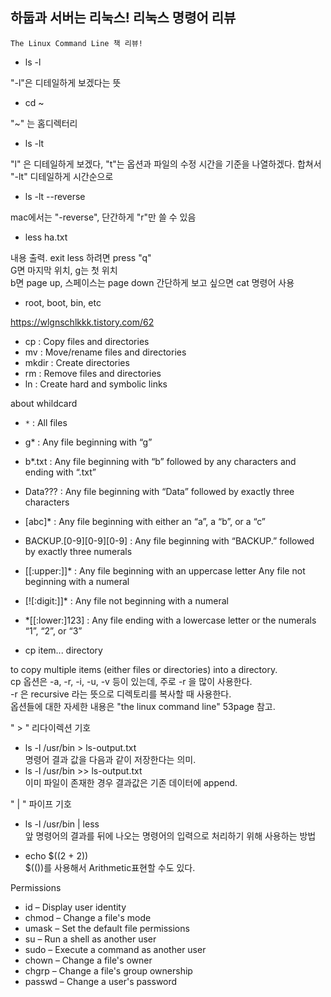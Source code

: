 ## 하둡과 서버는 리눅스! 리눅스 명령어 리뷰

``The Linux Command Line 책 리뷰!``

- ls -l

"-l"은 디테일하게 보겠다는 뜻

- cd ~

"~" 는 홈디렉터리

- ls -lt

"l" 은 디테일하게 보겠다, "t"는 옵션과 파일의 수정 시간을 기준을 나열하겠다. 합쳐서 "-lt" 디테일하게 시간순으로

- ls -lt --reverse

mac에서는 "-reverse", 단간하게 "r"만 쓸 수 있음

- less ha.txt

내용 출력. exit less 하려면 press "q"  
G면 마지막 위치, g는 첫 위치  
b면 page up, 스페이스는 page down
간단하게 보고 싶으면 cat 명령어 사용

- root, boot, bin, etc

https://wlgnschlkkk.tistory.com/62

- cp : Copy files and directories  
- mv : Move/rename files and directories  
- mkdir : Create directories  
- rm : Remove files and directories   
- ln : Create hard and symbolic links  


about whildcard

- ``*`` : All files
- g* : Any file beginning with “g”
- b*.txt : Any file beginning with “b” followed by any characters and ending with “.txt”
- Data??? : Any file beginning with “Data” followed by exactly three characters
- [abc]* : Any file beginning with either an “a”, a “b”, or a “c”
- BACKUP.[0-9][0-9][0-9] : Any file beginning with “BACKUP.” followed by exactly three numerals
- [[:upper:]]* : Any file beginning with an uppercase letter Any file not beginning with a numeral
- [![:digit:]]* : Any file not beginning with a numeral
- *[[:lower:]123] : Any file ending with a lowercase letter or the numerals “1”, “2”, or “3”


- cp item... directory

to copy multiple items (either files or directories) into a directory.  
cp 옵션은 -a, -r, -i, -u, -v 등이 있는데, 주로 -r 을 많이 사용한다.  
-r 은 recursive 라는 뜻으로 디렉토리를 복사할 때 사용한다.  
옵션들에 대한 자세한 내용은 "the linux command line" 53page 참고. 



" > "  리다이렉션 기호

- ls -l /usr/bin > ls-output.txt  
명령어 결과 값을 다음과 같이 저장한다는 의미.
- ls -l /usr/bin >> ls-output.txt  
이미 파일이 존재한 경우 결과값은 기존 데이터에 append.

" | " 파이프 기호
- ls -l /usr/bin | less  
앞 명령어의 결과를 뒤에 나오는 명령어의 입력으로 처리하기 위해 사용하는 방법


- echo $((2 + 2))  
$(())를 사용해서 Arithmetic표현할 수도 있다.


Permissions

- id – Display user identity  
- chmod – Change a file's mode  
- umask – Set the default file permissions  
- su – Run a shell as another user  
- sudo – Execute a command as another user  
- chown – Change a file's owner  
- chgrp – Change a file's group ownership  
- passwd – Change a user's password  


